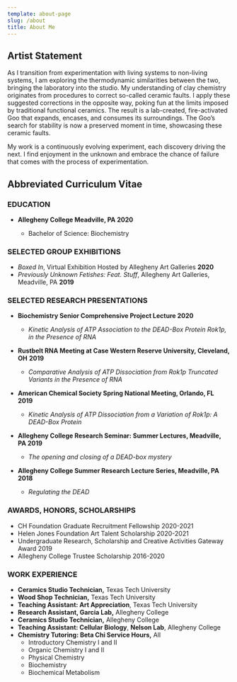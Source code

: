 ```yaml
---
template: about-page
slug: /about
title: About Me
---
```

## Artist Statement

As I transition from experimentation with living systems to non-living systems, I am exploring the thermodynamic similarities between the two, bringing the laboratory into the studio. My understanding of clay chemistry originates from procedures to correct so-called ceramic faults. I apply these suggested corrections in the opposite way, poking fun at the limits imposed by traditional functional ceramics. The result is a lab-created, fire-activated Goo that expands, encases, and consumes its surroundings. The Goo’s search for stability is now a preserved moment in time, showcasing these ceramic faults.

My work is a continuously evolving experiment, each discovery driving the next. I find enjoyment in the unknown and embrace the chance of failure that comes with the process of experimentation.


## Abbreviated Curriculum Vitae

### EDUCATION

* **Allegheny College    Meadville, PA 2020**

  * Bachelor of Science: Biochemistry

### SELECTED GROUP EXHIBITIONS

* *Boxed In*, Virtual Exhibition Hosted by Allegheny Art Galleries **2020**
* *Previously Unknown Fetishes: Feat. Stuff*, Allegheny Art Galleries, Meadville, PA **2019**

### SELECTED RESEARCH PRESENTATIONS

* **Biochemistry Senior Comprehensive Project Lecture 2020**

  * *Kinetic Analysis of ATP Association to the DEAD-Box Protein Rok1p, in the Presence of RNA*
* **Rustbelt RNA Meeting at Case Western Reserve University, Cleveland, OH** **2019**

  * *Comparative Analysis of ATP Dissociation from Rok1p Truncated Variants in the Presence of RNA*
* **American Chemical Society Spring National Meeting, Orlando, FL** **2019**

  * *Kinetic Analysis of ATP Dissociation from a Variation of Rok1p: A DEAD-Box Protein*
* **Allegheny College Research Seminar: Summer Lectures, Meadville, PA 2019**

  * *The opening and closing of a DEAD-box mystery*
* **Allegheny College Summer Research Lecture Series, Meadville, PA** **2018**

  * *Regulating the DEAD*

### AWARDS, HONORS, SCHOLARSHIPS

* CH Foundation Graduate Recruitment Fellowship 2020-2021
* Helen Jones Foundation Art Talent Scholarship 2020-2021
* Undergraduate Research, Scholarship and Creative Activities Gateway Award 2019
* Allegheny College Trustee Scholarship 2016-2020

### WORK EXPERIENCE

- **Ceramics Studio Technician,** Texas Tech University
- **Wood Shop Technician,** Texas Tech University
- **Teaching Assistant: Art Appreciation**, Texas Tech University
- **Research Assistant, Garcia Lab,** Allegheny College
- **Ceramics Studio Technician,** Allegheny College
- **Teaching Assistant: Cellular Biology**, **Nelson Lab**, Allegheny College
- **Chemistry Tutoring: Beta Chi Service Hours,** All
  - Introductory Chemistry I and II
  - Organic Chemistry I and II
  - Physical Chemistry
  - Biochemistry
  - Biochemical Metabolism